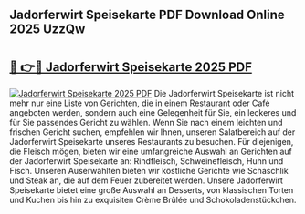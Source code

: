 ## Jadorferwirt Speisekarte PDF Download Online 2025 UzzQw

# <h2><a href="http://gc78icn.nevu.top/?p=Jadorferwirt+Speisekarte">🔗 👉🔴 Jadorferwirt Speisekarte 2025 PDF</a></h2>

[![Jadorferwirt Speisekarte 2025 PDF](https://i.imgur.com/dBaPXMq.png)](http://gc78icn.nevu.top/?p=Jadorferwirt+Speisekarte)
Die Jadorferwirt Speisekarte ist nicht mehr nur eine Liste von Gerichten, die in einem Restaurant oder Café angeboten werden, sondern auch eine Gelegenheit für Sie, ein leckeres und für Sie passendes Gericht zu wählen. Wenn Sie nach einem leichten und frischen Gericht suchen, empfehlen wir Ihnen, unseren Salatbereich auf der Jadorferwirt Speisekarte unseres Restaurants zu besuchen. Für diejenigen, die Fleisch mögen, bieten wir eine umfangreiche Auswahl an Gerichten auf der Jadorferwirt Speisekarte an: Rindfleisch, Schweinefleisch, Huhn und Fisch. Unseren Auserwählten bieten wir köstliche Gerichte wie Schaschlik und Steak an, die auf dem Feuer zubereitet werden. Unsere Jadorferwirt Speisekarte bietet eine große Auswahl an Desserts, von klassischen Torten und Kuchen bis hin zu exquisiten Crème Brûlée und Schokoladenstückchen.

